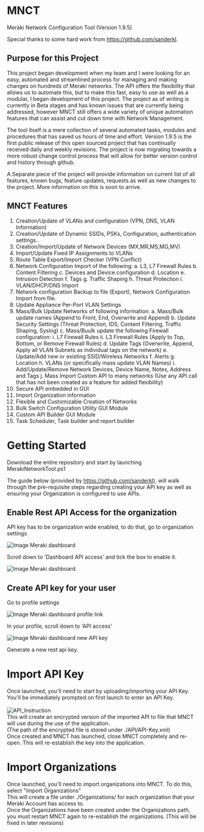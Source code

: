 # MNCT
Meraki Network Configuration Tool (Version 1.9.5)

Special thanks to some hard work from https://github.com/sanderkl.

## Purpose for this Project
This project began development when my team and I were looking for an easy, automated and streamlined process for managing and making changes on hundreds of Meraki networks. The API offers the flexibility that allows us to automate this, but to make this fast, easy to use as well as a modular, I began development of this project. The project as of writing is currently in Beta stages and has known issues that are currently being addressed, however MNCT still offers a wide variety of unique automation features that can assist and cut down time with Network Management.

The tool itself is a mere collection of several automated tasks, modules and procedures that has saved us hours of time and effort. Version 1.9.5 is the first public release of this open sourced project that has continually received daily and weekly revisions. The project is now migrating towards a more robust change control process that will allow for better version control and history through github.

A Separate piece of the project will provide information on current list of all features, known bugs, feature updates, requests as well as new changes to the project.
More information on this is soon to arrive.

## MNCT Features
1. Creation/Update of VLANs and configuration (VPN, DNS, VLAN Information)
2. Creation/Update of Dynamic SSIDs, PSKs, Configuration, authentication settings..
3. Creation/Import/Update of Network Devices (MX,MR,MS,MG,MV)
4. Import/Update Fixed IP Assignments to VLANs
5. Route Table Export/Import Checker (VPN Conflict)
6. Network Configuration Import of the following:
   a. L3, L7 Firewall Rules
   b. Content Filtering
   c. Devices and Device configuration
   d. Location
   e. Intrusion Detection
   f. Tags
   g. Traffic Shaping
   h. Threat Protection
   i. VLAN/DHCP/DNS Import
7. Network configuration Backup to file (Export), Network Configuration Import from file.
8. Update Appliance Per-Port VLAN Settings
9. Mass/Bulk Update Networks of following information:
   a. Mass/Bulk update names (Append to Front, End, Overwrite and Append)
   b. Update Security Settings (Threat Protection, IDS, Content Filtering, Traffic Shaping, Syslog)
   c. Mass/Buulk update the following Firewall configuration:
      i. L7 Firewall Rules
      ii. L3 Firewall Rules (Apply to Top, Bottom, or Remove Firewall Rules)
   d. Update Tags (Overwrite, Append, Apply all VLAN Subnets as individual tags on the network)
   e. Update/Add new or existing SSID/Wireless Networks
   f. Alerts
   g. Location
   h. VLANs (or specifically mass update VLAN Names)
   i. Add/Update/Remove Network Devices, Device Name, Notes, Address and Tags
   j. Mass Import Custom API to many networks (Use any API call that has not been created as a feature for added flexibility)
10. Secure API embedded in GUI
11. Import Organization information
12. Flexible and Customizable Creation of Networks
13. Bulk Switch Configuration Utility GUI Module
14. Custom API Builder GUI Module
15. Task Scheduler, Task builder and report builder

# Getting Started
Download the entire repository and start by launching MerakiNetworkTool.ps1

The guide below (provided by https://github.com/sanderkl), will walk through the pre-requisite steps regarding creating your API key as well as ensuring your Organization is configured to use APIs.

## Enable Rest API Access for the organization

API key has to be organization wide enabled, to do that, go to organization settings

![Image Meraki dashboard](https://imgur.com/LBzIhK3.png)

Scroll down to 'Dashboard API access' and tick the box to enable it.

![Image Meraki dashboard](https://imgur.com/iOXTiEJ.png)

## Create API key for your user

Go to profile settings

![Image Meraki dashboard profile link](https://imgur.com/ymjzujI.png)

In your profile, scroll down to 'API access'

![Image Meraki dashboard new API key](https://imgur.com/Dbux0J5.png)

Generate a new rest api key.

# Import API Key
Once launched, you'll need to start by uploading/importing your API Key. <br>
You'll be immediately prompted on first launch to enter an API Key. <br>
<br>
<img src="https://i.imgur.com/b48RcwC.png" alt="API_Instruction"/><br>
This will create an encrypted version of the imported API to file that MNCT will use during the use of the application. <br>
(The path of the encrypted file is stored under ./API/API-Key.xml) <br>
Once created and MNCT has launched, close MNCT completely and re-open. This will re-establish the key into the application. <br>

# Import Organizations
Once launched, you'll need to import organizations into MNCT. To do this, select "Import Organizations" <br>
This will create a file under ./Organizations/ for each organization that your Meraki Account has access to. <br>
Once the Organizations have been created under the Organizations path, you must restart MNCT again to re-establish the organizations. (This will be fixed in later revisions) <br>
